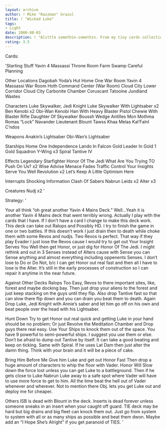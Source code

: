 ```yaml
---
layout: archive
author: ! Mike "Razzman" Grazul
title: ! "Wicked Luke"
tags:
- Light
date: 2000-08-03
description: ! "Alittle somethin-somethin. From my tiny cards collection"
rating: 3.5
---
```

Cards: 

'Starting Stuff
Yavin 4 Massassi Throne Room
Farm
Swamp
Careful Planning

Other Locations
Dagobah Yoda’s Hut
Home One War Room
Yavin 4 Massassi War Room
Hoth Command Center (War Room)
Cloud City Lower Corridor
Cloud City Carbonite Chamber
Coruscant
Tatooine Jundland Wastes

Characters
Luke Skywalker, Jedi Knight
Luke Skywalker With Lightsaber x2
Ben Kenobi x2
Obi-Wan Kenobi
Han With Heavy Blaster Pistol
Chewie With Blaster Rifle
Daughter Of Skywalker
Boussh
Wedge Antilles
Mon Mothma
Romas “Lock” Navander
Lieutenant Blount
Tawss Khaa
Melas
Kal’Falnl C’ndos

Weapons
Anakin’s Lightsaber
Obi-Wan’s Lightsaber

Starships
Home One
Independence
Lando In Falcon
Gold Leader In Gold 1
Gold Squadron Y-Wing x3
Spiral
Tantive IV

Effects
Legendary Starfighter
Honor Of The Jedi
What Are You Trying TO Push On Us? x2
Wise Advise
Menace Fades
Traffic Control
Your Insights Serve You Well
Revolution x2
Let’s Keep A Little Optimism Here

Interrupts
Shocking Information
Clash Of Sabers
Nabrun Leids x2
Alter x3

Creatures
Nudj x2
'

Strategy: '

Your all think &#8220;oh great another Yavin 4 Mains Deck.&#8221; Well&#8230;Yeah it is another Yavin 4 Mains deck that went terribly wrong. Actually I play with the cards that I have. If I don&#8217;t have a card I change to make this deck work. This deck can take out Ralops and Possibly HD. I try to finish the game in one or two battles. If this doesn&#8217;t work I just drain then to death while choke them with some Revos and nudjs. Two Revos is perfect. That way if they play Evader I just lose the Revos cause I would try to get out Your Insight Serves You Well then get Honor, or just dig for Honor Of The Jedi. I might rethink and out in 3 Senses instead of Alters cause with Sense you can Sense anything and almost everything including oppenents Senses. I don&#8217;t lose to Do or Do Not, b/c I can get Honor out real fast and then all I have to lose is the Alter. It&#8217;s still in the early processes of construction so I can repair it anytime in the near future.

Against Other Decks
Ralops Too Easy, Revos to there important sites, like, forest and maybe docking bay. Then just drop your aliens to the forest and just keep stacking on the guys until they flip. Also drop Tantive fast so that can slow there flip down and you can drain you beat them to death. Again Drop Luke, Jedi Knight with Annie&#8217;s saber and let him go off on his own and beat people over the head with his Lightsaber.

Hunt Down Try to get Honor out real quick and getting Luke in your hand should be no problem; Or just Revolve the Meditation Chamber and Drop guys there real easy. Use Your Ships to knock them out of the space. You have 9 powerful to semi-powerful ships. I suggest you use them or else. Don&#8217;t be afraid to dump out Tantive by itself. It can take a good beating and keep on ticking. Same with Spiral. If he uses Lat Dam then just alter the damn thing. Think with your brain and it will be a piece of cake.

Bring Him Before Me Give him Luke and get out Honor Fast Then drop a huge amount of characters to whip the floor with Vader. Honor Will Slow down the force lost unless you can get Luke to a battleground. Then if he gets close to Luke Nabrun Luke away to a safe spot where Vader will have to use more force to get to him. All the time beat the hell out of Vader whenever and wherever. Not to mention there Obj. lets you get Luke out and deploy me for cheaper.

Others ISB is dead with Blount in the deck. Inserts is dead forever unless someone sneaks in an insert when your caught off guard. TIE deck may be hard but big drains and big fleet can knock them out. Just go from system to system with all or as many ships as possible and beat them dwon. Maybe add an &#8220;I Hope She&#8217;s Alright&#8221; if you get paranoid of TIES.
'